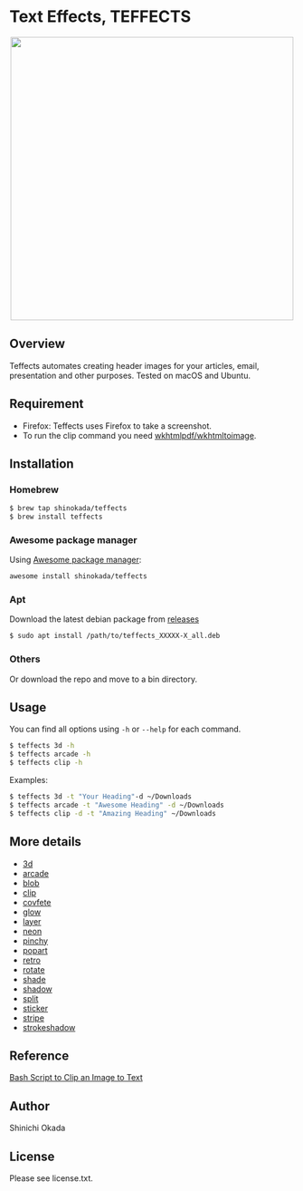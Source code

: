 # Text Effects, TEFFECTS

<p align="center">
<img width="500" src="https://raw.githubusercontent.com/shinokada/teffects/main/images/teffects.png" />

## Overview

Teffects automates creating header images for your articles, email, presentation and other purposes. Tested on macOS and Ubuntu.

## Requirement

- Firefox: Teffects uses Firefox to take a screenshot.
- To run the clip command you need [wkhtmlpdf/wkhtmltoimage](https://wkhtmltopdf.org/downloads.html).

## Installation

### Homebrew

```sh
$ brew tap shinokada/teffects
$ brew install teffects
```

### Awesome package manager

Using [Awesome package manager](https://github.com/shinokada/awesome):

```sh
awesome install shinokada/teffects
```

### Apt

Download the latest debian package from [releases](https://github.com/shinokada/teffects/releases)

```sh
$ sudo apt install /path/to/teffects_XXXXX-X_all.deb
```

### Others

Or download the repo and move to a bin directory.

## Usage

You can find all options using `-h` or `--help` for each command.

```sh
$ teffects 3d -h
$ teffects arcade -h
$ teffects clip -h
```

Examples:

```sh
$ teffects 3d -t "Your Heading"-d ~/Downloads
$ teffects arcade -t "Awesome Heading" -d ~/Downloads
$ teffects clip -d -t "Amazing Heading" ~/Downloads
```

## More details

- [3d](https://github.com/shinokada/teffects/blob/master/docs/3d.md)
- [arcade](https://github.com/shinokada/teffects/blob/master/docs/arcade.md)
- [blob](https://github.com/shinokada/teffects/blob/master/docs/blob.md)
- [clip](https://github.com/shinokada/teffects/blob/master/docs/clip.md)
- [covfete](https://github.com/shinokada/teffects/blob/master/docs/covfete.md)
- [glow](https://github.com/shinokada/teffects/blob/master/docs/glow.md)
- [layer](https://github.com/shinokada/teffects/blob/master/docs/layer.md)
- [neon](https://github.com/shinokada/teffects/blob/master/docs/neon.md)
- [pinchy](https://github.com/shinokada/teffects/blob/master/docs/pinchy.md)
- [popart](https://github.com/shinokada/teffects/blob/master/docs/popart.md)
- [retro](https://github.com/shinokada/teffects/blob/master/docs/retro.md)
- [rotate](https://github.com/shinokada/teffects/blob/master/docs/rotate.md)
- [shade](https://github.com/shinokada/teffects/blob/master/docs/shade.md)
- [shadow](https://github.com/shinokada/teffects/blob/master/docs/shadow.md)
- [split](https://github.com/shinokada/teffects/blob/master/docs/split.md)
- [sticker](https://github.com/shinokada/teffects/blob/master/docs/sticker.md)
- [stripe](https://github.com/shinokada/teffects/blob/master/docs/stripe.md)
- [strokeshadow](https://github.com/shinokada/teffects/blob/master/docs/strokeshadow.md)

## Reference

[Bash Script to Clip an Image to Text](https://medium.com/mkdir-awesome/bash-script-to-clip-an-image-to-text-8adab80a7dfa)

## Author

Shinichi Okada

## License

Please see license.txt.
